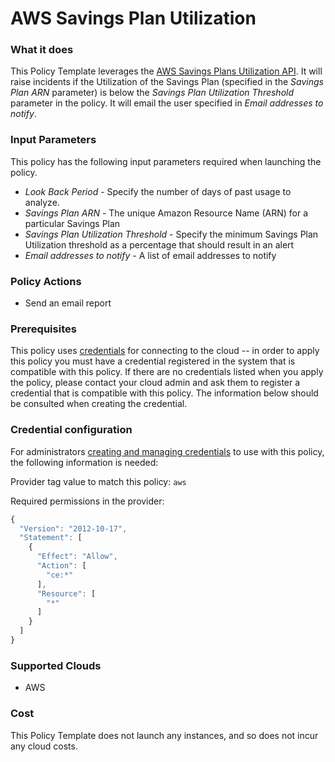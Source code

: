 # AWS Savings Plan Utilization

### What it does

This Policy Template leverages the [AWS Savings Plans Utilization API](https://docs.aws.amazon.com/aws-cost-management/latest/APIReference/API_GetSavingsPlansUtilization.html). It will raise incidents if the Utilization of the Savings Plan (specified in the *Savings Plan ARN* parameter) is below the *Savings Plan Utilization Threshold* parameter in the policy. It will email the user specified in *Email addresses to notify*.

### Input Parameters

This policy has the following input parameters required when launching the policy.

- *Look Back Period* - Specify the number of days of past usage to analyze.
- *Savings Plan ARN* - The unique Amazon Resource Name (ARN) for a particular Savings Plan
- *Savings Plan Utilization Threshold* - Specify the minimum Savings Plan Utilization threshold as a percentage that should result in an alert
- *Email addresses to notify* - A list of email addresses to notify

### Policy Actions

- Send an email report

### Prerequisites

This policy uses [credentials](https://docs.flexera.com/flexera/EN/Automation/ManagingCredentialsExternal.htm) for connecting to the cloud -- in order to apply this policy you must have a credential registered in the system that is compatible with this policy. If there are no credentials listed when you apply the policy, please contact your cloud admin and ask them to register a credential that is compatible with this policy. The information below should be consulted when creating the credential.

### Credential configuration

For administrators [creating and managing credentials](https://docs.flexera.com/flexera/EN/Automation/ManagingCredentialsExternal.htm) to use with this policy, the following information is needed:

Provider tag value to match this policy: `aws`

Required permissions in the provider:

```javascript
{
  "Version": "2012-10-17",
  "Statement": [
    {
      "Effect": "Allow",
      "Action": [
        "ce:*"
      ],
      "Resource": [
        "*"
      ]
    }
  ]
}
```

### Supported Clouds

- AWS

### Cost

This Policy Template does not launch any instances, and so does not incur any cloud costs.
